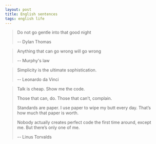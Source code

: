 ```yaml
---
layout: post
title: English sentences
tags: english life
---
```


> Do not go gentle into that good night
> 
> -- Dylan Thomas

> Anything that can go wrong will go wrong
> 
> -- Murphy's law

> Simplicity is the ultimate sophistication. 
> 
> -- Leonardo da Vinci

> Talk is cheap. Show me the code.
>
> Those that can, do. Those that can’t, complain.
> 
> Standards are paper. I use paper to wipe my butt every day. That’s how much that paper is worth.
> 
> Nobody actually creates perfect code the first time around, except me. But there’s only one of me.
> 
> 
> -- Linus Torvalds 
